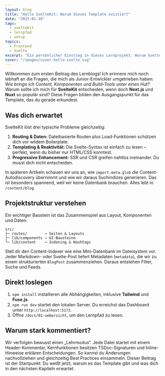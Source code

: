 ```yaml
---
layout: blog
title: "Hallo SvelteKit: Warum dieses Template existiert"
date: "2025-01-10"
tags:
  - sveltekit
  - lernpfad
  - setup
topics:
  - Frontend
  - Svelte
excerpt: "Ein persönlicher Einstieg in dieses Lernprojekt: Warum SvelteKit, welche Architektur dahintersteckt und wie du sofort loslegst."
cover: "/images/cover-hello-svelte.svg"
---
```


Willkommen zum ersten Beitrag des Lernblogs! Ich erinnere mich noch lebhaft an die Fragen, die mich als Junior-Entwickler umgetrieben haben: *Wie bringe ich Content, Komponenten und Build-Tools unter einen Hut?* Warum sollte ich mich für **SvelteKit** entscheiden, wenn doch **Next.js** und **Nuxt** so populär sind? Diese Fragen bilden den Ausgangspunkt für das Template, das du gerade erkundest.

## Was dich erwartet

SvelteKit löst drei typische Probleme gleichzeitig:

1. **Routing & Daten:** Dateibasierte Routen plus Load-Funktionen schützen dich vor wildem Boilerplate.
2. **Templating & Reaktivität:** Die Svelte-Syntax ist einfach zu lesen – perfekt, wenn du bisher nur HTML/CSS konntest.
3. **Progressive Enhancement:** SSR und CSR greifen nahtlos ineinander. Du musst dich nicht entscheiden.

In späteren Artikeln schauen wir uns an, wie `import.meta.glob` die Content-Autodiscovery übernimmt und wie wir daraus Suchindizes generieren. Das ist besonders spannend, weil wir keine Datenbank brauchen. Alles lebt in `/content/blog`.

## Projektstruktur verstehen

Ein wichtiger Baustein ist das Zusammenspiel aus Layout, Komponenten und Daten:

```text
src/
├─ routes/        → Seiten & Layouts
├─ lib/components → UI-Bausteine
└─ lib/content    → Indexing & Hashtags
```

Stell dir den Content-Indexer wie eine Mini-Datenbank im Dateisystem vor. Jeder Markdown- oder Svelte-Post liefert Metadaten (`metadata`), die wir zu einem strukturierten `BlogPost` zusammenziehen. Daraus entstehen Filter, Suche und Feeds.

## Direkt loslegen

1. `npm install` installieren alle Abhängigkeiten, inklusive **Tailwind** und **Fuse.js**.
2. `npm run dev` startet den lokalen Server. Du erreichst das Dashboard unter `http://localhost:5173`.
3. Öffne `/docs/01-uebersicht`, um den Lernpfad zu lesen.

## Warum stark kommentiert?

Wir verfolgen bewusst einen „Lehrmodus“. Jede Datei startet mit einem Header-Kommentar, Kernfunktionen besitzen TSDoc-Signaturen und Inline-Hinweise erklären Entscheidungen. So kannst du Änderungen nachvollziehen und gleichzeitig Best Practices einsammeln. Dieser Beitrag ist der Startpunkt: Du weißt jetzt, warum es das Template gibt und was dich in den nächsten Kapiteln erwartet.
